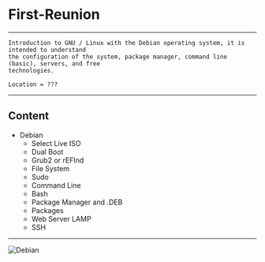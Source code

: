 # First-Reunion
_ _ _
```
Introduction to GNU / Linux with the Debian operating system, it is intended to understand 
the configuration of the system, package manager, command line (basic), servers, and free
technologies.

Location = ???
```
_ _ _

##  Content
* Debian
   *  Select Live ISO <Firmware non-free>
   *  Dual Boot <Efi Installation>
   *  Grub2 or rEFInd
   *  File System
   *  Sudo
   *  Command Line 
   *  Bash
   *  Package Manager and .DEB
   *  Packages
   *  Web Server LAMP 
   *  SSH
_ _ _


![Debian](https://www.soylibre.com/wp-content/uploads/powered-by-debian-logo.svg_.png)

  
